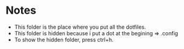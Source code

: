 # Notes
* This folder is the place where you put all the dotfiles.
* This folder is hidden because i put a dot at the begining => .config
* To show the hidden folder, press ctrl+h.
